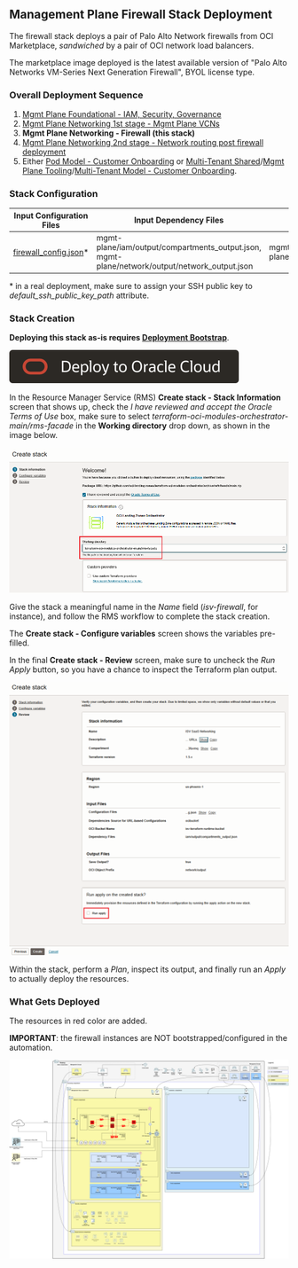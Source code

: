 ## Management Plane Firewall Stack Deployment

The firewall stack deploys a pair of Palo Alto Network firewalls from OCI Marketplace, *sandwiched* by a pair of OCI network load balancers. 

The marketplace image deployed is the latest available version of "Palo Alto Networks VM-Series Next Generation Firewall", BYOL license type.

### Overall Deployment Sequence

1. [Mgmt Plane Foundational - IAM, Security, Governance](./MPLANE-FOUNDATIONAL.md)
2. [Mgmt Plane Networking 1st stage - Mgmt Plane VCNs](./MPLANE-NETWORKING.md#stage1)
3. **Mgmt Plane Networking - Firewall (this stack)**
4. [Mgmt Plane Networking 2nd stage - Network routing post firewall deployment](./MPLANE-NETWORKING.md#stage2)
5. Either [Pod Model - Customer Onboarding](./POD-CUSTOMER-ONBOARDING.md) or [Multi-Tenant Shared](./MT-SHARED-OKE.md)/[Mgmt Plane Tooling](./MPLANE-TOOLING.md)/[Multi-Tenant Model - Customer Onboarding](./MT-CUSTOMER-ONBOARDING.md).

### Stack Configuration

Input Configuration Files | Input Dependency Files | Generated Output
--------------------------|------------------------|------------------
[firewall_config.json](../mgmt-plane/firewall/firewall_config.json)* | mgmt-plane/iam/output/compartments_output.json, mgmt-plane/network/output/network_output.json  | mgmt-plane/firewall/output/instances_output.json

\* in a real deployment, make sure to assign your SSH public key to *default_ssh_public_key_path* attribute.

### Stack Creation

**Deploying this stack as-is requires [Deployment Bootstrap](../readme.md#deployment-bootstrap)**.

[![Deploy_To_OCI](../../design/images/DeployToOCI.svg)](https://cloud.oracle.com/resourcemanager/stacks/create?zipUrl=https://github.com/oci-landing-zones/terraform-oci-modules-orchestrator/archive/refs/heads/main.zip&zipUrlVariables={"configuration_source":"ocibucket","oci_configuration_bucket":"landing-zone-runtime-bucket","oci_configuration_objects":"mgmt-plane/firewall/firewall_config.json","oci_dependency_objects":"mgmt-plane/iam/output/compartments_output.json,mgmt-plane/network/output/network_output.json","save_output":true,"oci_object_prefix":"mgmt-plane/firewall/output"})

In the Resource Manager Service (RMS) **Create stack - Stack Information** screen that shows up, check the *I have reviewed and accept the Oracle Terms of Use* box, make sure to select *terraform-oci-modules-orchestrator-main/rms-facade* in the **Working directory** drop down, as shown in the image below. 

![Working_directory](../../design/images/orchestrator-working-dir.png)

Give the stack a meaningful name in the *Name* field (*isv-firewall*, for instance), and follow the RMS workflow to complete the stack creation. 

The **Create stack - Configure variables** screen shows the variables pre-filled.

In the final **Create stack - Review** screen, make sure to uncheck the *Run Apply* button, so you have a chance to inspect the Terraform plan output.

![Run_Apply_Disabled](../../design/images/orchestrator-run-apply-disabled.png)

Within the stack, perform a *Plan*, inspect its output, and finally run an *Apply* to actually deploy the resources.

### What Gets Deployed

The resources in red color are added.

**IMPORTANT**: the firewall instances are NOT bootstrapped/configured in the automation.

![isv-pod-architecture-mgmt-plane-firewall](../../design/images/mgmt-plane-firewall.png)
